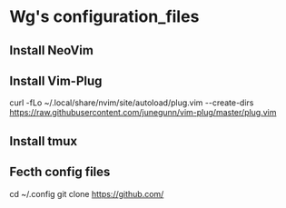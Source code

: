 # Wg's configuration_files

## Install NeoVim


## Install Vim-Plug 
curl -fLo ~/.local/share/nvim/site/autoload/plug.vim --create-dirs \
  https://raw.githubusercontent.com/junegunn/vim-plug/master/plug.vim


## Install tmux


## Fecth config files
cd ~/.config
git clone https://github.com/

